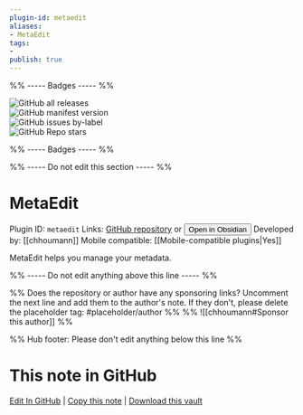 ```yaml
---
plugin-id: metaedit
aliases:
- MetaEdit
tags: 
- 
publish: true
---
```


%% ----- Badges ----- %%

![GitHub all releases](https://img.shields.io/github/downloads/chhoumann/MetaEdit/total?color=573E7A&logo=github&style=for-the-badge)   
![GitHub manifest version](https://img.shields.io/github/manifest-json/v/chhoumann/MetaEdit?color=573E7A&logo=github&style=for-the-badge)   
![GitHub issues by-label](https://img.shields.io/github/issues/chhoumann/MetaEdit/help%20wanted?color=573E7A&logo=github&style=for-the-badge)   
![GitHub Repo stars](https://img.shields.io/github/stars/chhoumann/MetaEdit?color=573E7A&logo=github&style=for-the-badge)

%% ----- Badges ----- %%

%% ----- Do not edit this section ----- %%

# MetaEdit

Plugin ID: `metaedit`
Links: [GitHub repository](https://github.com/chhoumann/MetaEdit) or [<button id=HH>Open in Obsidian</button>](obsidian://goto-plugin?id=metaedit)
Developed by: [[chhoumann]]
Mobile compatible: [[Mobile-compatible plugins|Yes]]

MetaEdit helps you manage your metadata.

%% ----- Do not edit anything above this line ----- %% 

%% Does the repository or author have any sponsoring links? Uncomment the next line and add them to the author's note. If they don't, please delete the placeholder tag: #placeholder/author %%
%% ![[chhoumann#Sponsor this author]] %%

%% Hub footer: Please don't edit anything below this line %%

# This note in GitHub

<span class="git-footer">[Edit In GitHub](https://github.dev/obsidian-community/obsidian-hub/blob/main/02%20-%20Community%20Expansions/02.05%20All%20Community%20Expansions/Plugins/metaedit.md "git-hub-edit-note") | [Copy this note](https://raw.githubusercontent.com/obsidian-community/obsidian-hub/main/02%20-%20Community%20Expansions/02.05%20All%20Community%20Expansions/Plugins/metaedit.md "git-hub-copy-note") | [Download this vault](https://github.com/obsidian-community/obsidian-hub/archive/refs/heads/main.zip "git-hub-download-vault") </span>